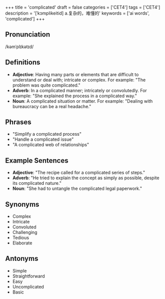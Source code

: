 +++
title = 'complicated'
draft = false
categories = ['CET4']
tags = ['CET4']
description = '[ˈkɔmplikeitid] a.复杂的，难懂的'
keywords = ['ai words', 'complicated']
+++

## Pronunciation
/kəmˈplɪkətɪd/

## Definitions
- **Adjective**: Having many parts or elements that are difficult to understand or deal with; intricate or complex. For example: "The problem was quite complicated."
- **Adverb**: In a complicated manner; intricately or convolutedly. For example: "She explained the process in a complicated way."
- **Noun**: A complicated situation or matter. For example: "Dealing with bureaucracy can be a real headache."

## Phrases
- "Simplify a complicated process"
- "Handle a complicated issue"
- "A complicated web of relationships"

## Example Sentences
- **Adjective**: "The recipe called for a complicated series of steps."
- **Adverb**: "He tried to explain the concept as simply as possible, despite its complicated nature."
- **Noun**: "She had to untangle the complicated legal paperwork."

## Synonyms
- Complex
- Intricate
- Convoluted
- Challenging
- Tedious
- Elaborate

## Antonyms
- Simple
- Straightforward
- Easy
- Uncomplicated
- Basic
